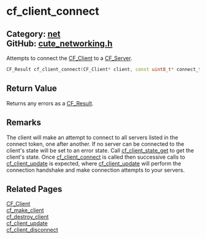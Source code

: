 [](../header.md ':include')

# cf_client_connect

Category: [net](/api_reference?id=net)  
GitHub: [cute_networking.h](https://github.com/RandyGaul/cute_framework/blob/master/include/cute_networking.h)  
---

Attempts to connect the [CF_Client](/net/cf_client.md) to a [CF_Server](/net/cf_server.md).

```cpp
CF_Result cf_client_connect(CF_Client* client, const uint8_t* connect_token);
```

## Return Value

Returns any errors as a [CF_Result](/utility/cf_result.md).

## Remarks

The client will make an attempt to connect to all servers listed in the connect token, one after
another. If no server can be connected to the client's state will be set to an error state. Call
[cf_client_state_get](/net/cf_client_state_get.md) to get the client's state. Once [cf_client_connect](/net/cf_client_connect.md) is called then successive calls to
[cf_client_update](/net/cf_client_update.md) is expected, where [cf_client_update](/net/cf_client_update.md) will perform the connection handshake and make
connection attempts to your servers.

## Related Pages

[CF_Client](/net/cf_client.md)  
[cf_make_client](/net/cf_make_client.md)  
[cf_destroy_client](/net/cf_destroy_client.md)  
[cf_client_update](/net/cf_client_update.md)  
[cf_client_disconnect](/net/cf_client_disconnect.md)  
